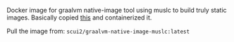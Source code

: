 Docker image for graalvm native-image tool using muslc to build truly static images.
Basically copied [this](https://github.com/oracle/graal/blob/master/docs/reference-manual/native-image/StaticImages.md) and containerized it.

Pull the image from: `scui2/graalvm-native-image-muslc:latest`